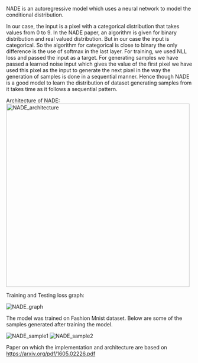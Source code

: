 
NADE is an autoregressive model which uses a neural network to model the conditional distribution. 

In our case, the input is a pixel with a categorical distribution that takes values from 0 to 9. In the NADE paper, an algorithm is given for binary distribution and real valued distribution. But in our case the input is categorical. So the algorithm for categorical is close to binary the only difference is the use of softmax in the last layer. For training, we used NLL loss and passed the input as a target. For generating samples we have passed a learned noise input which gives the value of the first pixel we have used this pixel as the input to generate the next pixel in the way the generation of samples is done in a sequential manner. Hence though NADE is a good model to learn the distribution of dataset generating samples from it takes time as it follows a sequential pattern.


Architecture of NADE:
<img width="496" alt="NADE_architecture" src="https://user-images.githubusercontent.com/80634226/194641247-8094b9be-b90a-4b69-a7ce-c674a60ee8ef.png">

Training and Testing loss graph:

![NADE_graph](https://user-images.githubusercontent.com/80634226/194641772-f0bd0239-f8d5-4d65-a9e8-afc28144e608.png)


The model was trained on Fashion Mnist dataset. Below are some of the samples generated after training the model.

![NADE_sample1](https://user-images.githubusercontent.com/80634226/194641421-4ac07dbf-f7fd-433e-930e-71003bb9b42a.png)
![NADE_sample2](https://user-images.githubusercontent.com/80634226/194641446-4b0ba55b-ff63-4d78-b3a6-2ddd8306106b.png)

Paper on which the implementation and architecture are based on https://arxiv.org/pdf/1605.02226.pdf


